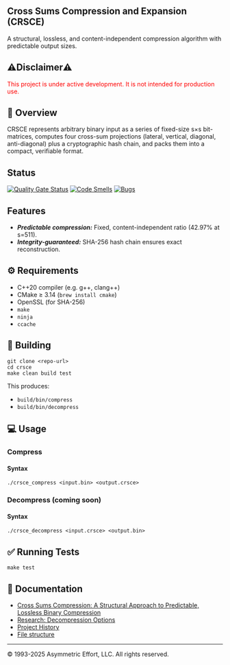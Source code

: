 Cross Sums Compression and Expansion (CRSCE)
--------------------------------------------

A structural, lossless, and content-independent compression algorithm with 
predictable output sizes.

## ⚠️Disclaimer⚠️

<span style="color:red">
    This project is under active development.  
    It is not intended for production use.
</span>

## 🚀 Overview

CRSCE represents arbitrary binary input as a series of fixed-size s×s bit-matrices, 
computes four cross-sum projections (lateral, vertical, diagonal, anti-diagonal) plus 
a cryptographic hash chain, and packs them into a compact, verifiable format.

## Status
[![Quality Gate Status](https://sonarcloud.io/api/project_badges/measure?project=asymmetric-effort_crsce&metric=alert_status)](https://sonarcloud.io/summary/new_code?id=asymmetric-effort_crsce)
[![Code Smells](https://sonarcloud.io/api/project_badges/measure?project=asymmetric-effort_crsce&metric=code_smells)](https://sonarcloud.io/summary/new_code?id=asymmetric-effort_crsce)
[![Bugs](https://sonarcloud.io/api/project_badges/measure?project=asymmetric-effort_crsce&metric=bugs)](https://sonarcloud.io/summary/new_code?id=asymmetric-effort_crsce)


## Features

* ***Predictable compression:*** Fixed, content-independent ratio (42.97% at s=511).
* ***Integrity-guaranteed:*** SHA-256 hash chain ensures exact reconstruction.

## ⚙️ Requirements

* C++20 compiler (e.g. g++, clang++)
* CMake ≥ 3.14 (`brew install cmake`)
* OpenSSL (for SHA-256)
* `make`
* `ninja`
* `ccache`

## 🔧 Building

```shell
git clone <repo-url>
cd crsce
make clean build test
```

This produces:

* `build/bin/compress`
* `build/bin/decompress`

## 💻 Usage

### Compress

#### Syntax

```shell
./crsce_compress <input.bin> <output.crsce>
```

### Decompress (coming soon)

#### Syntax

```shell
./crsce_decompress <input.crsce> <output.bin>
```

## ✅ Running Tests

```shell
make test
```

## 📄 Documentation

* [Cross Sums Compression: A Structural Approach to Predictable, Lossless Binary Compression](./docs/theory/CRSCE-2025-v1.docx)
* [Research: Decompression Options](./docs/theory/research/decompression-options.md)
* [Project History](./docs/HISTORY.md)
* [File structure](./docs/CRSCE_File_Structure.md)

---
© 1993-2025 Asymmetric Effort, LLC. All rights reserved.






